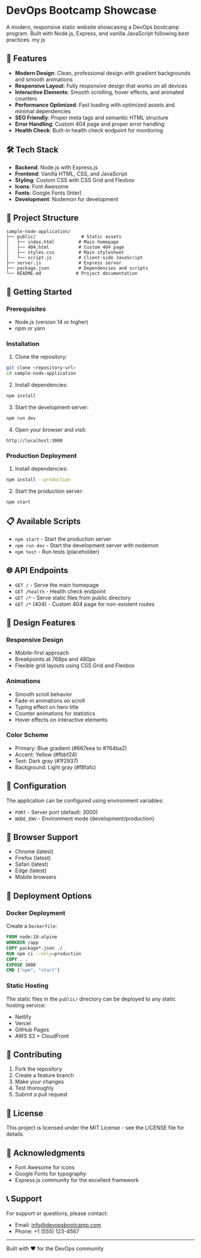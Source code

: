 # DevOps Bootcamp Showcase

A modern, responsive static website showcasing a DevOps bootcamp program. Built with Node.js, Express, and vanilla JavaScript following best practices. my js

## 🚀 Features

- **Modern Design**: Clean, professional design with gradient backgrounds and smooth animations
- **Responsive Layout**: Fully responsive design that works on all devices
- **Interactive Elements**: Smooth scrolling, hover effects, and animated counters
- **Performance Optimized**: Fast loading with optimized assets and minimal dependencies
- **SEO Friendly**: Proper meta tags and semantic HTML structure
- **Error Handling**: Custom 404 page and proper error handling
- **Health Check**: Built-in health check endpoint for monitoring

## 🛠️ Tech Stack

- **Backend**: Node.js with Express.js
- **Frontend**: Vanilla HTML, CSS, and JavaScript
- **Styling**: Custom CSS with CSS Grid and Flexbox
- **Icons**: Font Awesome
- **Fonts**: Google Fonts (Inter)
- **Development**: Nodemon for development

## 📁 Project Structure

```
sample-node-application/
├── public/                 # Static assets
│   ├── index.html         # Main homepage
│   ├── 404.html           # Custom 404 page
│   ├── styles.css         # Main stylesheet
│   └── script.js          # Client-side JavaScript
├── server.js              # Express server
├── package.json           # Dependencies and scripts
└── README.md             # Project documentation
```

## 🚀 Getting Started

### Prerequisites

- Node.js (version 14 or higher)
- npm or yarn

### Installation

1. Clone the repository:
```bash
git clone <repository-url>
cd sample-node-application
```

2. Install dependencies:
```bash
npm install
```

3. Start the development server:
```bash
npm run dev
```

4. Open your browser and visit:
```
http://localhost:3000
```

### Production Deployment

1. Install dependencies:
```bash
npm install --production
```

2. Start the production server:
```bash
npm start
```

## 📋 Available Scripts

- `npm start` - Start the production server
- `npm run dev` - Start the development server with nodemon
- `npm test` - Run tests (placeholder)

## 🌐 API Endpoints

- `GET /` - Serve the main homepage
- `GET /health` - Health check endpoint
- `GET /*` - Serve static files from public directory
- `GET /*` (404) - Custom 404 page for non-existent routes

## 🎨 Design Features

### Responsive Design
- Mobile-first approach
- Breakpoints at 768px and 480px
- Flexible grid layouts using CSS Grid and Flexbox

### Animations
- Smooth scroll behavior
- Fade-in animations on scroll
- Typing effect on hero title
- Counter animations for statistics
- Hover effects on interactive elements

### Color Scheme
- Primary: Blue gradient (#667eea to #764ba2)
- Accent: Yellow (#fbbf24)
- Text: Dark gray (#1f2937)
- Background: Light gray (#f8fafc)

## 🔧 Configuration

The application can be configured using environment variables:

- `PORT` - Server port (default: 3000)
- `NODE_ENV` - Environment mode (development/production)

## 📱 Browser Support

- Chrome (latest)
- Firefox (latest)
- Safari (latest)
- Edge (latest)
- Mobile browsers

## 🚀 Deployment Options

### Docker Deployment

Create a `Dockerfile`:
```dockerfile
FROM node:18-alpine
WORKDIR /app
COPY package*.json ./
RUN npm ci --only=production
COPY . .
EXPOSE 3000
CMD ["npm", "start"]
```

### Static Hosting

The static files in the `public/` directory can be deployed to any static hosting service:
- Netlify
- Vercel
- GitHub Pages
- AWS S3 + CloudFront

## 🤝 Contributing

1. Fork the repository
2. Create a feature branch
3. Make your changes
4. Test thoroughly
5. Submit a pull request

## 📄 License

This project is licensed under the MIT License - see the LICENSE file for details.

## 🙏 Acknowledgments

- Font Awesome for icons
- Google Fonts for typography
- Express.js community for the excellent framework

## 📞 Support

For support or questions, please contact:
- Email: info@devopsbootcamp.com
- Phone: +1 (555) 123-4567

---

Built with ❤️ for the DevOps community
